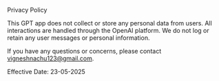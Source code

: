Privacy Policy

This GPT app does not collect or store any personal data from users. All interactions are handled through the OpenAI platform. We do not log or retain any user messages or personal information.

If you have any questions or concerns, please contact vigneshnachu123@gmail.com.

Effective Date: 23-05-2025
